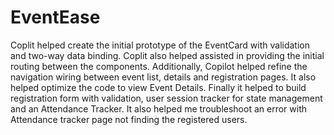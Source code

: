 # EventEase

Coplit helped create the initial prototype of the EventCard with validation and two-way data binding. Coplit also helped assisted in providing the initial routing between the components. Additionally, Copilot helped refine the navigation wiring between event list, details and registration pages. It also helped optimize the code to view Event Details. Finally it helped to build registration form with validation, user session tracker for state management and an Attendance Tracker. It also helped me troubleshoot an error with Attendance tracker page not finding the registered users.
